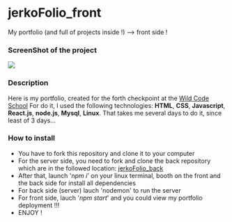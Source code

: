# jerkoFolio_front
My portfolio (and full of projects inside !) --> front side !

### ScreenShot of the project
![]('./src/images/portfolio.png')

### Description
Here is my portfolio, created for the forth checkpoint at the [Wild Code School](https://www.wildcodeschool.com/fr-FR)
For do it, I used the following technologies: __HTML__, __CSS__, __Javascript__, __React.js__, __node.js__, __Mysql__, __Linux__.
That takes me several days to do it, since least of 3 days...

### How to install
* You have to fork this repository and clone it to your computer
* For the server side, you need to fork and clone the back repository which are in the followed location: [jerkoFolio_back](https://github.com/jerkodeur/jerko-folio_back)
* After that, launch '_npm i_' on your linux terminal, booth on the front and the back side for install all dependencies
* For back side (server) lauch 'nodemon' to run the server
* For front side, lauch '_npm start_' and you could view my portfolio deployment !!!
* ENJOY !
